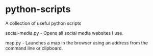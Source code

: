# python-scripts
A collection of useful python scripts

social-media.py - Opens all social media websites I use.

map.py - Launches a map in the browser using an address from the command line or clipboard.
